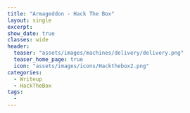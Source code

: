 ```yaml
---
title: "Armageddon - Hack The Box"
layout: single
excerpt:
show_date: true
classes: wide
header:
  teaser: "assets/images/machines/delivery/delivery.png"
  teaser_home_page: true
  icon: "assets/images/icons/Hackthebox2.png"
categories:
  - Writeup
  - HackTheBox
tags:
  -
---
```

